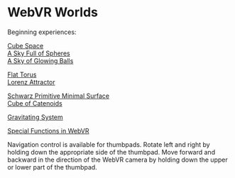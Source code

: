 # WebVR Worlds

Beginning experiences:

[Cube Space](https://paulmasson.github.io/webvr-worlds/cube-space.html)<br>
[A Sky Full of Spheres](https://paulmasson.github.io/webvr-worlds/sky-of-spheres.html)<br>
[A Sky of Glowing Balls](https://paulmasson.github.io/webvr-worlds/sky-of-glows.html)

[Flat Torus](https://paulmasson.github.io/webvr-worlds/flat-torus.html)<br>
[Lorenz Attractor](https://paulmasson.github.io/webvr-worlds/lorenz-attractor.html)

[Schwarz Primitive Minimal Surface](https://paulmasson.github.io/webvr-worlds/schwarz-surface.html)<br>
[Cube of Catenoids](https://paulmasson.github.io/webvr-worlds/catenoid-cube.html)

[Gravitating System](https://paulmasson.github.io/webvr-worlds/gravitating-system.html)

[Special Functions in WebVR](functions)

Navigation control is available for thumbpads. Rotate left and right by holding down the appropriate side of the thumbpad. Move forward and backward in the direction of the WebVR camera by holding down the upper or lower part of the thumbpad.
